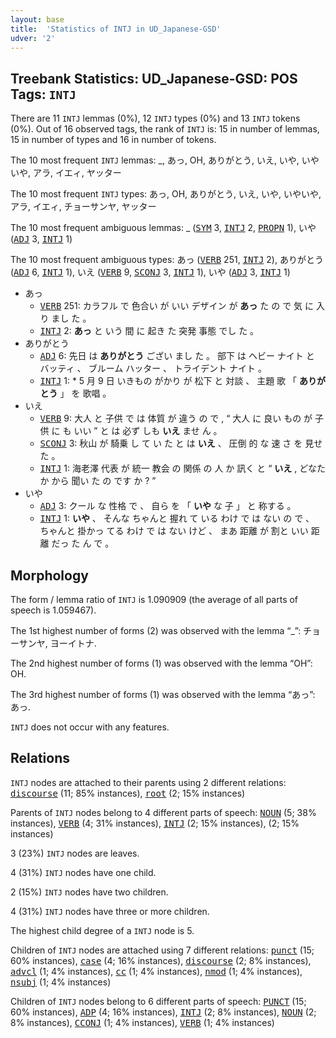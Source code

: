 ```yaml
---
layout: base
title:  'Statistics of INTJ in UD_Japanese-GSD'
udver: '2'
---
```


## Treebank Statistics: UD_Japanese-GSD: POS Tags: `INTJ`

There are 11 `INTJ` lemmas (0%), 12 `INTJ` types (0%) and 13 `INTJ` tokens (0%).
Out of 16 observed tags, the rank of `INTJ` is: 15 in number of lemmas, 15 in number of types and 16 in number of tokens.

The 10 most frequent `INTJ` lemmas: _, あっ, OH, ありがとう, いえ, いや, いやいや, アラ, イエィ, ヤッター

The 10 most frequent `INTJ` types:  あっ, OH, ありがとう, いえ, いや, いやいや, アラ, イエィ, チョーサンヤ, ヤッター

The 10 most frequent ambiguous lemmas: _ (<tt><a href="ja_gsd-pos-SYM.html">SYM</a></tt> 3, <tt><a href="ja_gsd-pos-INTJ.html">INTJ</a></tt> 2, <tt><a href="ja_gsd-pos-PROPN.html">PROPN</a></tt> 1), いや (<tt><a href="ja_gsd-pos-ADJ.html">ADJ</a></tt> 3, <tt><a href="ja_gsd-pos-INTJ.html">INTJ</a></tt> 1)

The 10 most frequent ambiguous types:  あっ (<tt><a href="ja_gsd-pos-VERB.html">VERB</a></tt> 251, <tt><a href="ja_gsd-pos-INTJ.html">INTJ</a></tt> 2), ありがとう (<tt><a href="ja_gsd-pos-ADJ.html">ADJ</a></tt> 6, <tt><a href="ja_gsd-pos-INTJ.html">INTJ</a></tt> 1), いえ (<tt><a href="ja_gsd-pos-VERB.html">VERB</a></tt> 9, <tt><a href="ja_gsd-pos-SCONJ.html">SCONJ</a></tt> 3, <tt><a href="ja_gsd-pos-INTJ.html">INTJ</a></tt> 1), いや (<tt><a href="ja_gsd-pos-ADJ.html">ADJ</a></tt> 3, <tt><a href="ja_gsd-pos-INTJ.html">INTJ</a></tt> 1)


* あっ
  * <tt><a href="ja_gsd-pos-VERB.html">VERB</a></tt> 251: カラフル で 色合い が いい デザイン が <b>あっ</b> た の で 気 に 入り まし た 。
  * <tt><a href="ja_gsd-pos-INTJ.html">INTJ</a></tt> 2: <b>あっ</b> と いう 間 に 起き た 突発 事態 でし た 。
* ありがとう
  * <tt><a href="ja_gsd-pos-ADJ.html">ADJ</a></tt> 6: 先日 は <b>ありがとう</b> ござい まし た 。 部下 は ヘビー ナイト と バッティ 、 ブルーム ハッター 、 トライデント ナイト 。
  * <tt><a href="ja_gsd-pos-INTJ.html">INTJ</a></tt> 1: * 5 月 9 日 いきもの がかり が 松下 と 対談 、 主題 歌 「 <b>ありがとう</b> 」 を 歌唱 。
* いえ
  * <tt><a href="ja_gsd-pos-VERB.html">VERB</a></tt> 9: 大人 と 子供 で は 体質 が 違う の で , “ 大人 に 良い もの が 子供 に も いい ” と は 必ず しも <b>いえ</b> ませ ん 。
  * <tt><a href="ja_gsd-pos-SCONJ.html">SCONJ</a></tt> 3: 秋山 が 騎乗 し て い た と は <b>いえ</b> 、 圧倒 的 な 速 さ を 見せ た 。
  * <tt><a href="ja_gsd-pos-INTJ.html">INTJ</a></tt> 1: 海老澤 代表 が 統一 教会 の 関係 の 人 か 訊く と “ <b>いえ</b> , どなた か から 聞い た の です か ? ”
* いや
  * <tt><a href="ja_gsd-pos-ADJ.html">ADJ</a></tt> 3: クール な 性格 で 、 自ら を 「 <b>いや</b> な 子 」 と 称する 。
  * <tt><a href="ja_gsd-pos-INTJ.html">INTJ</a></tt> 1: <b>いや</b> 、 そんな ちゃんと 握れ て いる わけ で は ない の で 、 ちゃんと 掛かっ てる わけ で は ない けど 、 まあ 距離 が 割と いい 距離 だっ た ん で 。

## Morphology

The form / lemma ratio of `INTJ` is 1.090909 (the average of all parts of speech is 1.059467).

The 1st highest number of forms (2) was observed with the lemma “_”: チョーサンヤ, ヨーイトナ.

The 2nd highest number of forms (1) was observed with the lemma “OH”: OH.

The 3rd highest number of forms (1) was observed with the lemma “あっ”: あっ.

`INTJ` does not occur with any features.


## Relations

`INTJ` nodes are attached to their parents using 2 different relations: <tt><a href="ja_gsd-dep-discourse.html">discourse</a></tt> (11; 85% instances), <tt><a href="ja_gsd-dep-root.html">root</a></tt> (2; 15% instances)

Parents of `INTJ` nodes belong to 4 different parts of speech: <tt><a href="ja_gsd-pos-NOUN.html">NOUN</a></tt> (5; 38% instances), <tt><a href="ja_gsd-pos-VERB.html">VERB</a></tt> (4; 31% instances), <tt><a href="ja_gsd-pos-INTJ.html">INTJ</a></tt> (2; 15% instances),  (2; 15% instances)

3 (23%) `INTJ` nodes are leaves.

4 (31%) `INTJ` nodes have one child.

2 (15%) `INTJ` nodes have two children.

4 (31%) `INTJ` nodes have three or more children.

The highest child degree of a `INTJ` node is 5.

Children of `INTJ` nodes are attached using 7 different relations: <tt><a href="ja_gsd-dep-punct.html">punct</a></tt> (15; 60% instances), <tt><a href="ja_gsd-dep-case.html">case</a></tt> (4; 16% instances), <tt><a href="ja_gsd-dep-discourse.html">discourse</a></tt> (2; 8% instances), <tt><a href="ja_gsd-dep-advcl.html">advcl</a></tt> (1; 4% instances), <tt><a href="ja_gsd-dep-cc.html">cc</a></tt> (1; 4% instances), <tt><a href="ja_gsd-dep-nmod.html">nmod</a></tt> (1; 4% instances), <tt><a href="ja_gsd-dep-nsubj.html">nsubj</a></tt> (1; 4% instances)

Children of `INTJ` nodes belong to 6 different parts of speech: <tt><a href="ja_gsd-pos-PUNCT.html">PUNCT</a></tt> (15; 60% instances), <tt><a href="ja_gsd-pos-ADP.html">ADP</a></tt> (4; 16% instances), <tt><a href="ja_gsd-pos-INTJ.html">INTJ</a></tt> (2; 8% instances), <tt><a href="ja_gsd-pos-NOUN.html">NOUN</a></tt> (2; 8% instances), <tt><a href="ja_gsd-pos-CCONJ.html">CCONJ</a></tt> (1; 4% instances), <tt><a href="ja_gsd-pos-VERB.html">VERB</a></tt> (1; 4% instances)

